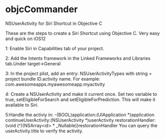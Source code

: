 # objcCommander
NSUserActivity for Siri Shortcut in Objective C

These are the steps to create a Siri Shortcut using Objective C. Very easy and quick on iOS12

1: Enable Siri in Capabilities tab of your project.

2: Add the Intents framework in the Linked Frameworks and Libraries tab.Under target->General

3: In the project plist, add an entry: NSUserActivityTypes with string = project bundle ID.activity name. For example: com.awesomeapps.myawesomeapp.myactivity

4: Create a NSUserActivity and make it current once. Set two variable to true, setEligibleForSearch and setEligibleForPrediction. 
This will make it available to Siri.
 
5:Handle the activiy in: -(BOOL)application:(UIApplication *)application continueUserActivity:(NSUserActivity *)userActivity restorationHandler:(void (^)(NSArray<id<UIUserActivityRestoring>> * _Nullable))restorationHandler
	You can query the userActivity.title to verify the activity.
	
